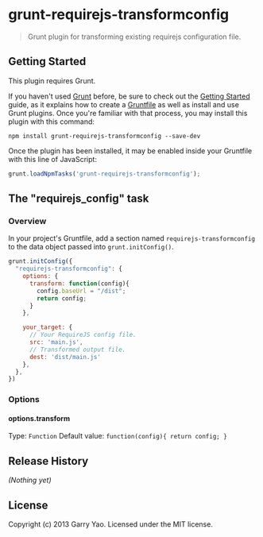 # grunt-requirejs-transformconfig

> Grunt plugin for transforming existing requirejs configuration file.

## Getting Started
This plugin requires Grunt.

If you haven't used [Grunt](http://gruntjs.com/) before, be sure to check out the [Getting Started](http://gruntjs.com/getting-started) guide, as it explains how to create a [Gruntfile](http://gruntjs.com/sample-gruntfile) as well as install and use Grunt plugins. Once you're familiar with that process, you may install this plugin with this command:

```shell
npm install grunt-requirejs-transformconfig --save-dev
```

Once the plugin has been installed, it may be enabled inside your Gruntfile with this line of JavaScript:

```js
grunt.loadNpmTasks('grunt-requirejs-transformconfig');
```

## The "requirejs_config" task

### Overview
In your project's Gruntfile, add a section named `requirejs-transformconfig` to the data object passed into `grunt.initConfig()`.

```js
grunt.initConfig({
  "requirejs-transformconfig": {
    options: {
      transform: function(config){
        config.baseUrl = "/dist";
        return config;
      }
    },

    your_target: {
      // Your RequireJS config file.
      src: 'main.js',
      // Transformed output file.
      dest: 'dist/main.js'
    },
  },
})
```

### Options

#### options.transform
Type: `Function`
Default value:
` function(config){ return config; } `

## Release History
_(Nothing yet)_

## License
Copyright (c) 2013 Garry Yao. Licensed under the MIT license.
